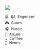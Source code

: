 <div align="left">


<img src="https://github.com/Tosstiv/tosstiv/blob/main/assets/new_cat.gif" />

    💻 QA Engeneer
    🎮 Games
    🎧 Music
    🌸 Anime
    ☕️ Coffee 
    🐸 Memes 
</div>
